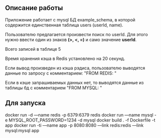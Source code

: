 <h2>Описание работы</h2>
Приложение работает с mysql БД example_schema, в которой содержится единственная таблица users (userId, name). 

Пользователю предлагается произвести поиск по userId. Для этого нужно ввести один из знаков **(>, <, =)** и само значение **userId**. 

Всего записей в таблице 5

Время хранения кэша в Redis установлено на 20 секунд. 

Если вывод произведен из кэша рэдиса, пользователю выводятся данные по запросу с комментарием: "FROM REDIS: "

Если в кэше запрашиваемых данных нет, то выводятся данные из таблицы бд с комментарием "FROM MYSQL: "

<h2>Для запуска</h2>
docker run -d —name redis -p 6379:6379 redis
docker run —name mysql -e MYSQL_ROOT_PASSWORD=1234 -d mysql
docker build . -f Dockerfile -t app
docker run -ti —name app -p 8080:8080 —link redis:redis —link mysql:mysql app
